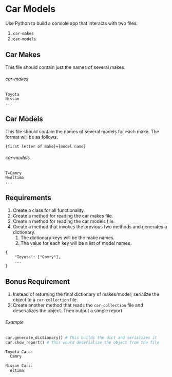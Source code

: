# Car Models

Use Python to build a console app that interacts with two files:

1. `car-makes`
1. `car-models`

## Car Makes

This file should contain just the names of several makes.

###### car-makes

```
Toyota
Nissan
...
```

## Car Models

This file should contain the names of several models for each make. The format will be as follows.

```
{first letter of make}={model name}
```

###### car-models

```
T=Camry
N=Altima
...
```


## Requirements

1. Create a class for all functionality.
1. Create a method for reading the car makes file.
1. Create a method for reading the car models file.
1. Create a method that invokes the previous two methods and generates a dictionary. 
    1. The dictionary keys will be the make names.
    1. The value for each key will be a list of model names.

```
{
    "Toyota": ["Camry"],
    ...
}
```

## Bonus Requirement

1. Instead of returning the final dictionary of makes/model, serialize the object to a `car-collection` file.
1. Create another method that reads the `car-collection` file and deserializes the object. Then output a simple report.

###### Example

```python
car.generate_dictionary() # This builds the dict and serializes it
car.show_report() # This would deserialize the object from the file

Toyota Cars:
  Camry

Nissan Cars:
  Altima
```


